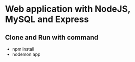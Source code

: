 # Web application with NodeJS, MySQL and Express
## Clone and Run with command
- npm install
- nodemon app